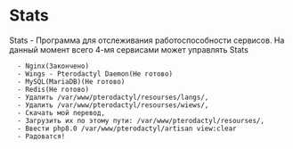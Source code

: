 # Stats
Stats - Программа для отслеживания работоспособности сервисов.
На данный момент всего 4-мя сервисами может управлять Stats

      - Nginx(Закончено)
	  - Wings - Pterodactyl Daemon(Не готово)
	  - MySQL(MariaDB)(Не готово)
	  - Redis(Не готово)
      - Удалить /var/www/pterodactyl/resourses/langs/, 
      - Удалить /var/www/pterodactyl/resourses/wiews/,
      - Скачать мой перевод,
      - Загрузить их по этому пути: /var/www/pterodactyl/resourses/,
      - Ввести php8.0 /var/www/pterodactyl/artisan view:clear
      - Радоватся!